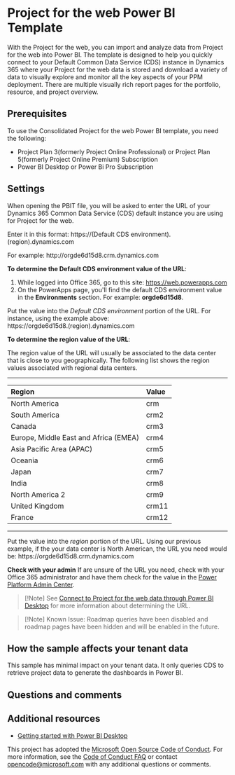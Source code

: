 Project for the web Power BI Template
=====================================

With the Project for the web, you can import and
analyze data from Project for the web into Power BI. The template is
designed to help you quickly connect to your Default Common Data Service
(CDS) instance in Dynamics 365 where your Project for the web data is
stored and download a variety of data to visually explore and monitor
all the key aspects of your PPM deployment. There are multiple visually
rich report pages for the portfolio, resource, and project overview.

Prerequisites
-------------

To use the Consolidated Project for the web Power BI template, you need the
following:

-   Project Plan 3(formerly Project Online Professional) or Project Plan 5(formerly Project Online Premium) Subscription
-   Power BI Desktop or Power Bi Pro Subscription

Settings
--------

When opening the PBIT file, you will be asked to enter the URL of your
Dynamics 365 Common Data Service (CDS) default instance you are using
for Project for the web.

Enter it in this format: https://<spam><spam>(Default CDS
environment).(region).dynamics<spam><spam>.com

For example: http://<spam><spam>orgde6d15d8.crm.dynamics<spam><spam>.com

**To determine the Default CDS environment value of the URL**:

1.  While logged into Office 365, go to this site:
    https://web.powerapps.com
2.  On the PowerApps page, you'll find the default CDS environment value
    in the **Environments** section. For example: **orgde6d15d8**.

Put the value into the *Default CDS environment* portion of the URL. For
instance, using the example above:\
https://<spam><spam>orgde6d15d8.(region).dynamics<spam><spam>.com

**To determine the region value of the URL**:

The region value of the URL will usually be associated to the data
center that is close to you geographically. The following list shows the
region values associated with regional data centers.

  --------------------------------------------- -----------------

   |**Region**|**Value**|
   |:---------------|:--------------|
   |North America|crm|
   |South America|crm2|
   |Canada |crm3|
   |Europe, Middle East and Africa (EMEA)|crm4|
   |Asia Pacific Area (APAC)|crm5|
   |Oceania|crm6|
   |Japan|crm7|
   |India|crm8|
   |North America 2|crm9|
   |United Kingdom|crm11|
   |France|crm12|
  --------------------------------------------- -----------------

Put the value into the *region* portion of the URL. Using our previous
example, if the your data center is North American, the URL you need
would be: https://<spam><spam>orgde6d15d8.crm.dynamics<spam><spam>.com

**Check with your admin** If are unsure of the URL you need, check with
your Office 365 administrator and have them check for the value in the
[Power Platform Admin
Center](https://docs.microsoft.com/en-us/power-platform/admin/admin-guide).

> [!Note] See [Connect to Project for the web data through Power BI
> Desktop](https://docs.microsoft.com/project-for-the-web/connect-to-project-for-the-web-data-through-powerbi-desktop)
> for more information about determining the URL.

> [!Note] Known Issue: Roadmap queries have been disabled and roadmap pages have been hidden and will be enabled in the future.  

How the sample affects your tenant data
---------------------------------------

This sample has minimal impact on your tenant data. It only queries CDS
to retrieve project data to generate the dashboards in Power BI.

Questions and comments
----------------------

Additional resources
--------------------

-   [Getting started with Power BI
    Desktop](https://powerbi.microsoft.com/en-us/documentation/powerbi-desktop-getting-started/)

This project has adopted the [Microsoft Open Source Code of
Conduct](https://opensource.microsoft.com/codeofconduct/). For more
information, see the [Code of Conduct
FAQ](https://opensource.microsoft.com/codeofconduct/faq/) or contact
<opencode@microsoft.com> with any additional questions or comments.
